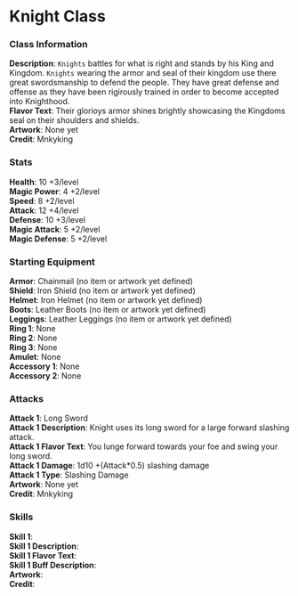 # Knight Class  

### Class Information  
**Description**:  `Knights` battles for what is right and stands by his King and Kingdom. `Knights` wearing the armor and seal of their kingdom use there great swordsmanship to defend the people. They have great defense and offense as they have been rigirously trained in order to become accepted into Knighthood.  
**Flavor Text**:  Their glorioys armor shines brightly showcasing the Kingdoms seal on their shoulders and shields.  
**Artwork**:  None yet  
**Credit**:  Mnkyking  

### Stats  
**Health**:  10  +3/level  
**Magic Power**:  4  +2/level  
**Speed**:  8  +2/level  
**Attack**:  12  +4/level  
**Defense**:  10  +3/level  
**Magic Attack**:  5  +2/level  
**Magic Defense**:  5  +2/level  

### Starting Equipment  
**Armor**:  Chainmail  (no item or artwork yet defined)  
**Shield**:  Iron Shield  (no item or artwork yet defined)  
**Helmet**:  Iron Helmet  (no item or artwork yet defined)  
**Boots**:  Leather Boots  (no item or artwork yet defined)  
**Leggings**:  Leather Leggings  (no item or artwork yet defined)  
**Ring 1**:  None  
**Ring 2**:  None  
**Ring 3**:  None  
**Amulet**:  None  
**Accessory 1**:  None  
**Accessory 2**:  None  

### Attacks  
**Attack 1**:  Long Sword  
**Attack 1 Description**: Knight uses its long sword for a large forward slashing attack.  
**Attack 1 Flavor Text**: You lunge forward towards your foe and swing your long sword.  
**Attack 1 Damage**:  1d10 +(Attack*0.5) slashing damage  
**Attack 1 Type**:  Slashing Damage  
**Artwork**:  None yet  
**Credit**:  Mnkyking  

### Skills
**Skill 1**:  
**Skill 1 Description**:  
**Skill 1 Flavor Text**:  
**Skill 1 Buff Description**:  
**Artwork**:  
**Credit**:  

